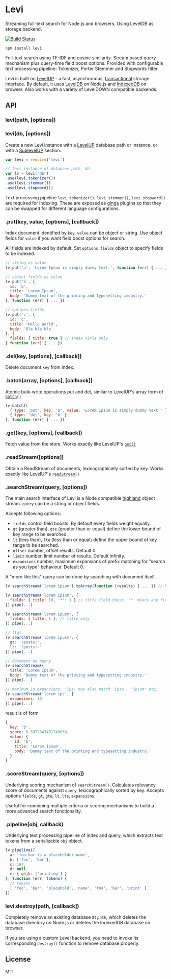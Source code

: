 # Levi

Streaming full-text search for Node.js and browsers. Using LevelDB as storage backend.

[![Build Status](https://travis-ci.org/cshum/levi.svg?branch=master)](https://travis-ci.org/cshum/levi)

```
npm install levi
```

Full-text search using TF-IDF and cosine similarity. 
Stream based query mechanism plus query-time field boost options. 
Provided with configurable text processing pipeline: Tokenizer, Porter Stemmer and Stopwords filter.

Levi is built on [LevelUP](https://github.com/Level/levelup) - a fast, asynchronous, 
[transactional](https://github.com/cshum/level-transactions/) storage interface.
By default, it uses [LevelDB](https://github.com/Level/leveldown) on Node.js and [IndexedDB](https://github.com/maxogden/level.js) on browser. 
Also works with a variety of LevelDOWN compatible backends.

## API

### levi(path, [options])
### levi(db, [options])

Create a new Levi instance with a [LevelUP](https://github.com/Level/levelup#ctor) database path or instance,
or with a [SublevelUP](https://github.com/cshum/sublevelup) section.

```js
var levi = require('levi')

// levi instance of database path `db`
var lv = levi('db') 
.use(levi.tokenizer())
.use(levi.stemmer())
.use(levi.stopword())

```

Text processing pipeline `levi.tokenizer()`, `levi.stemmer()`, `levi.stopword()` are required for indexing.
These are exposed as [ginga](https://github.com/cshum/ginga) plugins so that they can be swapped for different language configurations.

### .put(key, value, [options], [callback])

Index document identified by `key`. `value` can be object or string.
Use object fields for `value` if you want field boost options for search.

All fields are indexed by default. Set `options.fields` object to specify fields to be indexed.

```js
// string as value
lv.put('a', 'Lorem Ipsum is simply dummy text.', function (err) { ... })

// object fields as value
lv.put('b', {
  id: 'b',
  title: 'Lorem Ipsum',
  body: 'Dummy text of the printing and typesetting industry.'
}, function (err) { ... })

// options.fields
lv.put('c', {
  id: 'c',
  title: 'Hello World',
  body: 'Bla bla bla'
}, {
  fields: { title: true } // index title only
} function (err) { ... })
```

### .del(key, [options], [callback])
Delete document `key` from index.

### .batch(array, [options], [callback])
Atomic bulk-write operations put and del, 
similar to LevelUP's array form of [`batch()`](https://github.com/Level/levelup#batch)

```js
lv.batch([
  { type: 'put', key: 'a', value: 'Lorem Ipsum is simply dummy text.' },
  { type: 'del', key: 'b' }
], function (err) { ... })
```

### .get(key, [options], [callback])
Fetch value from the store. Works exactly like LevelUP's [`get()`](https://github.com/Level/levelup#get)

### .readStream([options])
Obtain a ReadStream of documents, lexicographically sorted by key.
Works exactly like LevelUP's [`readStream()`](https://github.com/Level/levelup#dbcreatereadstreamoptions)

### .searchStream(query, [options])
The main search interface of Levi is a Node compatible [highland](http://highlandjs.org/) object stream.
`query` can be a string or object fields. 

Accepts following options:
* `fields` control field boosts. By default every fields weight equally.
* `gt` (greater than), `gte` (greater than or equal) define the lower bound of key range to be searched.
* `lt` (less than), `lte` (less than or equal) define the upper bound of key range to be searched.
* `offset` number, offset results. Default 0.
* `limit` number, limit number of results. Default infinity.
* `expansions` number, maximum expansions of prefix matching for "search as you type" behaviour. Default 0.

A "more like this" query can be done by searching with document itself.

```js
lv.searchStream('lorem ipsum').toArray(function (results) { ... }) // highland method

lv.searchStream('lorem ipsum', {
  fields: { title: 10, '*': 1 } // title field boost. '*' means any field
}).pipe(...)

lv.searchStream('lorem ipusm', {
  fields: { title: 1 }, // title only
}).pipe(...)

// ltgt
lv.searchStream('lorem ipusm', {
  gt: '!posts!',
  lt: '!posts!~'
}).pipe(...)

// document as query
lv.searchStream({ 
  title: 'Lorem Ipsum',
  body: 'Dummy text of the printing and typesetting industry.'
}).pipe(...)

// maximum 10 expansions. 'ips' may also match 'ipso', 'ipsum' etc.
lv.searchStream('lorem ips', {
  expansions: 10
}).pipe(...)

```

result is of form

```js
{
  key: 'b',
  score: 0.5972843431749838,
  value: { 
    id: 'b',
    title: 'Lorem Ipsum',
    body: 'Dummy text of the printing and typesetting industry.'
  } 
}
```

### .scoreStream(query, [options])

Underlying scoring mechanism of `searchStream()`. Calculates relevancy score of documents against `query`, lexicographically sorted by key.
Accepts options `fields`, `gt`, `gte`, `lt`, `lte`, `expansions`.

Useful for combining multiple criteria or scoring mechanisms to build a more advanced search functionality.

### .pipeline(obj, callback)

Underlying text processing pipeline of index and query, which extracts text tokens from a serializable `obj` object.

```js
lv.pipeline({
  a: 'foo bar is a placeholder name',
  b: ['foo', 'bar'],
  c: 167,
  d: null,
  e: { ghjk: ['printing'] }
}, function (err, tokens) {
  // tokens
  [ 'foo', 'bar', 'placehold', 'name', 'foo', 'bar', 'print' ]
})
```

### levi.destroy(path, [callback])

Completely remove an existing database at `path`, 
which deletes the database directory on Node.js
or deletes the IndexedDB database on browser.

If you are using a custom Level backend, you need to invoke its corresponding `destroy()` function to remove database properly.

## License

MIT
